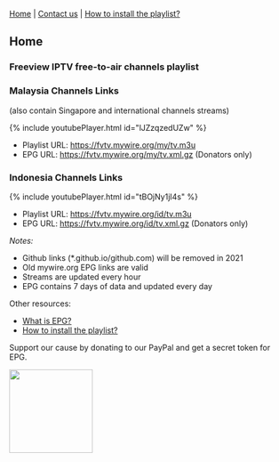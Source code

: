 [Home](https://freeview.github.io/iptv) | [Contact us](https://freeview.github.io/iptv/pages/contact.html) | [How to install the playlist?](https://freeview.github.io/iptv/pages/howto.html)

## Home

### Freeview IPTV free-to-air channels playlist

### Malaysia Channels Links 
(also contain Singapore and international channels streams)

{% include youtubePlayer.html id="lJZzqzedUZw" %}

- Playlist URL: https://fvtv.mywire.org/my/tv.m3u 
- EPG URL: https://fvtv.mywire.org/my/tv.xml.gz (Donators only)

### Indonesia Channels Links

{% include youtubePlayer.html id="tBOjNy1jI4s" %}

- Playlist URL: https://fvtv.mywire.org/id/tv.m3u
- EPG URL: https://fvtv.mywire.org/id/tv.xml.gz (Donators only)

*Notes:*
- Github links (*.github.io/github.com) will be removed in 2021
- Old mywire.org EPG links are valid 
- Streams are updated every hour
- EPG contains 7 days of data and updated every day

Other resources:
- [What is EPG?](https://en.wikipedia.org/wiki/Electronic_program_guide)
- [How to install the playlist?](https://freeview.github.io/iptv/pages/howto.html)

Support our cause by donating to our PayPal and get a secret token for EPG.

[<img src="https://www.paypalobjects.com/en_US/i/btn/btn_donateCC_LG.gif" width="150">](https://www.paypal.com/cgi-bin/webscr?cmd=_s-xclick&hosted_button_id=3GFLY2MLMVRJG)
